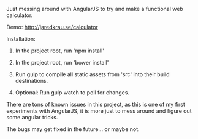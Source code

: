 Just messing around with AngularJS to try and make a functional web calculator. 

Demo: http://jaredkrau.se/calculator

Installation: 

1) In the project root, run 'npm install'

2) In the project root, run 'bower install'

3) Run gulp to compile all static assets from 'src' into their build destinations.

4) Optional: Run gulp watch to poll for changes.


There are tons of known issues in this project, as this is one of my first experiments with AngularJS, it is more just to mess around and figure out some angular tricks. 

The bugs may get fixed in the future... or maybe not. 
